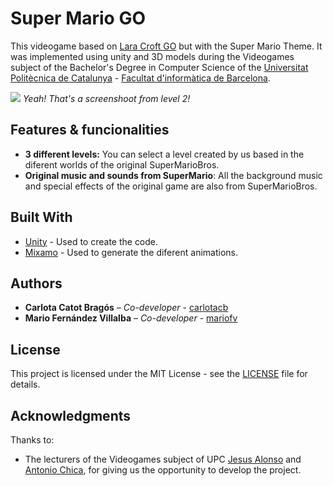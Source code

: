 # Super Mario GO

This videogame based on [Lara Croft GO](https://en.wikipedia.org/wiki/Lara_Croft_Go) but with the Super Mario Theme. It was implemented using unity and 3D models during the Videogames subject of the Bachelor's Degree in Computer Science of the [Universitat Politècnica de Catalunya](https://www.upc.edu/ca) - [Facultat d'informàtica de Barcelona](https://www.fib.upc.edu/).


![](https://github.com/mariofv/SuperMarioGo/blob/master/Assets/level.PNG)
*Yeah! That's a screenshoot from level 2!*


## Features & funcionalities
- **3 different levels:** You can select a level created by us based in the diferent worlds of the original SuperMarioBros.
- **Original music and sounds from SuperMario**: All the background music and special effects of the original game are also from SuperMarioBros.

## Built With

* [Unity](https://unity3d.com/) - Used to create the code. 
* [Mixamo](https://www.mixamo.com/) - Used to generate the diferent animations.

## Authors

* **Carlota Catot Bragós** – _Co-developer_ - [carlotacb](https://github.com/carlotacb)
* **Mario Fernández Villalba** – _Co-developer_ - [mariofv](https://github.com/mariofv)


## License

This project is licensed under the MIT License - see the [LICENSE](https://github.com/carlotacb/Lemmings/blob/master/LICENSE) file for details.

## Acknowledgments

Thanks to:
- The lecturers of the Videogames subject of UPC [Jesus Alonso](http://www.cs.upc.edu/~jalonso/) and [Antonio Chica](http://futur.upc.edu/AntonioChicaCalaf), for giving us the opportunity to develop the project.
